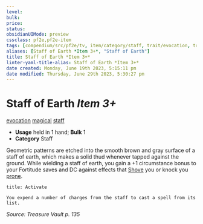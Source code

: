 ```yaml
---
level:
bulk:
price:
status:
obsidianUIMode: preview
cssclass: pf2e,pf2e-item
tags: [compendium/src/pf2e/tv, item/category/staff, trait/evocation, trait/magical, trait/staff]
aliases: [Staff of Earth *Item 3+*, "Staff of Earth"]
title: Staff of Earth *Item 3+*
linter-yaml-title-alias: Staff of Earth *Item 3+*
date created: Monday, June 19th 2023, 5:15:11 pm
date modified: Thursday, June 29th 2023, 5:30:27 pm
---
```


# Staff of Earth *Item 3+*

[evocation](rules/traits/evocation.md) [magical](rules/traits/magical.md) [staff](rules/traits/staff.md)  

- **Usage** held in 1 hand; **Bulk** 1
- **Category** Staff

Geometric patterns are etched into the smooth brown and gray surface of a staff of earth, which makes a solid thud whenever tapped against the ground. While wielding a staff of earth, you gain a +1 circumstance bonus to your Fortitude saves and DC against effects that [Shove](rules/actions/shove.md) you or knock you [prone](rules/conditions.md#Prone).

```ad-embed-ability
title: Activate

You expend a number of charges from the staff to cast a spell from its list.
```

*Source: Treasure Vault p. 135*
